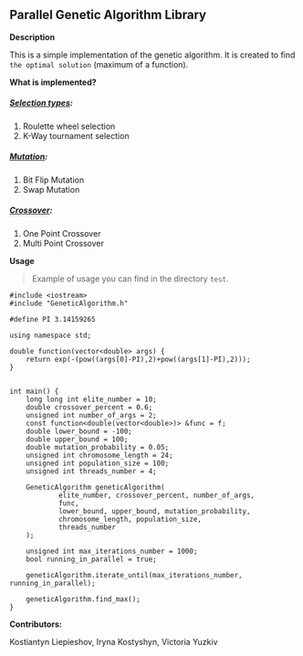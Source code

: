 ## Parallel Genetic Algorithm Library


**Description**

This is a simple implementation of the genetic algorithm.
It is created to find `the optimal solution` (maximum of a function).


**What is implemented?**

##### [Selection types](https://www.tutorialspoint.com/genetic_algorithms/genetic_algorithms_parent_selection.htm):

1) Roulette wheel selection
2) K-Way tournament selection

##### [Mutation](https://www.tutorialspoint.com/genetic_algorithms/genetic_algorithms_mutation.htm):

1) Bit Flip Mutation
2) Swap Mutation

##### [Crossover](https://www.tutorialspoint.com/genetic_algorithms/genetic_algorithms_crossover.htm):

1) One Point Crossover
2) Multi Point Crossover


**Usage**
> Example of usage you can find in the directory `test`.

```
#include <iostream>
#include "GeneticAlgorithm.h"

#define PI 3.14159265

using namespace std;

double function(vector<double> args) {
    return exp(-(pow((args[0]-PI),2)+pow((args[1]-PI),2)));
}


int main() {
    long long int elite_number = 10;
    double crossover_percent = 0.6;
    unsigned int number_of_args = 2;
    const function<double(vector<double>)> &func = f;
    double lower_bound = -100;
    double upper_bound = 100;
    double mutation_probability = 0.05;
    unsigned int chromosome_length = 24;
    unsigned int population_size = 100;
    unsigned int threads_number = 4;

    GeneticAlgorithm geneticAlgorithm(
            elite_number, crossover_percent, number_of_args,
            func,
            lower_bound, upper_bound, mutation_probability,
            chromosome_length, population_size,
            threads_number
    );

    unsigned int max_iterations_number = 1000;
    bool running_in_parallel = true;
    
    geneticAlgorithm.iterate_until(max_iterations_number, running_in_parallel);

    geneticAlgorithm.find_max();
}
```




**Contributors:**

Kostiantyn Liepieshov, Iryna Kostyshyn, Victoria Yuzkiv

